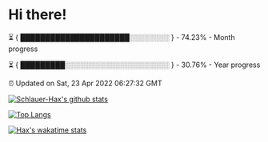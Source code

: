 # Hi there!

⏳ { ██████████████████████░░░░░░░░ } - 74.23% - Month progress

⏳ { █████████░░░░░░░░░░░░░░░░░░░░░ } - 30.76% - Year progress

⏰ Updated on Sat, 23 Apr 2022 06:27:32 GMT


[![Schlauer-Hax's github stats](https://github-readme-stats.vercel.app/api?username=Schlauer-Hax&show_icons=true&theme=dark&count_private=true)](https://github.com/Schlauer-Hax)


[![Top Langs](https://github-readme-stats.vercel.app/api/top-langs/?username=Schlauer-Hax&layout=compact&theme=dark)](https://github.com/Schlauer-Hax?tab=repositories)


[![Hax's wakatime stats](https://github-readme-stats.vercel.app/api/wakatime?username=Hax&theme=dark)](https://wakatime.com/@Hax)

